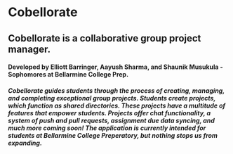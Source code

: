 # Cobellorate
## Cobellorate is a collaborative group project manager.
#### Developed by Elliott Barringer, Aayush Sharma, and Shaunik Musukula - Sophomores at Bellarmine College Prep.
##### Cobellorate guides students through the process of creating, managing, and completing exceptional group projects. Students create projects, which function as shared directories. These projects have a multitude of features that empower students. Projects offer chat functionality, a system of push and pull requests, assignment due data syncing, and much more coming soon! The application is currently intended for students at Bellarmine College Preperatory, but nothing stops us from expanding. 
